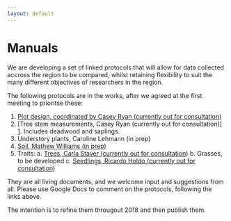 ```yaml
---
layout: default
---
```


# Manuals

We are developing a set of linked protocols that will allow for data collected accross the region to be compared, whilst retaining flexibility to suit the many different objectives of researchers in the region.

The following protocols are in the works, after we agreed at the first meeting to prioritse these:

1.	[Plot design, coordinated by Casey Ryan (currently out for consultation)][1]
2.	[Tree stem measurements, Casey Ryan (currently out for consultation)] [1]. Includes deadwood and saplings.
3.	Understory plants, Caroline Lehmann (in prep)
4.	[Soil, Mathew Williams (in prep)][3]
5.	Traits:
	a.	[Trees, Carla Staver (currently out for consultation)][4]
	b.	Grasses, to be developed
	c.	[Seedlings, Ricardo Holdo (currently out for consultation)][2]

They are all living documents, and we welcome input and suggestions from all. Please use Google Docs to comment on the protocols, following the links above.

The intention is to refine them througout 2018 and then publish them.

[1]: https://docs.google.com/document/d/1jl0BHBqwDlbfrdP34U2P_PZzRfIT5X7L43Jert0dx4o/edit#
[2]: https://docs.google.com/document/d/1sGfGbFFpfUllkqes7iBFTdUtCPiFC3vvyIrefblmbyI/edit
[3]: https://docs.google.com/document/d/1Qey7TWfjBZL1dhtD_sioguj_2wIcJvVlGgqsFaWdZmE/edit?usp=sharing
[4]: https://docs.google.com/document/d/1IJkM_PNHHl3qVFlZqxKvaq2JNt0RB8bZlstCSpc4Rgc/edit?usp=sharing